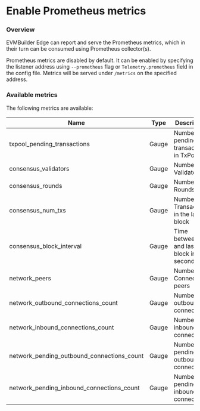 # Enable Prometheus metrics

### Overview

EVMBuilder Edge can report and serve the Prometheus metrics, which in their turn can be consumed using Prometheus collector(s).

Prometheus metrics are disabled by default. It can be enabled by specifying the listener address using `--prometheus` flag or `Telemetry.prometheus` field in the config file. Metrics will be served under `/metrics` on the specified address.

### Available metrics

The following metrics are available:

| **Name**                                       | **Type** | **Description**                             |
| ---------------------------------------------- | -------- | ------------------------------------------- |
| txpool\_pending\_transactions                  | Gauge    | Number of pending transactions in TxPool    |
| consensus\_validators                          | Gauge    | Number of Validators                        |
| consensus\_rounds                              | Gauge    | Number of Rounds                            |
| consensus\_num\_txs                            | Gauge    | Number of Transactions in the latest block  |
| consensus\_block\_interval                     | Gauge    | Time between this and last block in seconds |
| network\_peers                                 | Gauge    | Number of Connected peers                   |
| network\_outbound\_connections\_count          | Gauge    | Number of outbound connections              |
| network\_inbound\_connections\_count           | Gauge    | Number of inbound connections               |
| network\_pending\_outbound\_connections\_count | Gauge    | Number of pending outbound connections      |
| network\_pending\_inbound\_connections\_count  | Gauge    | Number of pending inbound connections       |
